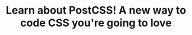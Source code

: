 ---
layout: blog
category: blog
title: Learn about PostCSS! A new way to code CSS you're going to love
extURL: https://www.linkedin.com/pulse/learn-postcss-new-way-design-code-css-youre-going-love-ray-villalobos
summary: Every so often, a new tool things changes the status quo and makes doing your job easier. First, there was Sass, Less and now, there's a new kid in town called PostCSS. It's changing how web designers and developers work. You should check it out because you're going to love it. In this article, I'll show you what the fuss is all about and show you some videos of PostCSS in action from a couple of my lynda.com courses.
heroimage: "http://i.imgur.com/eKBnydV.png"
tags:
- front-end developer
- full-stack developer
- developer
- Flexbox
- PostCSS
- Bootstrap 4
- Designer

---